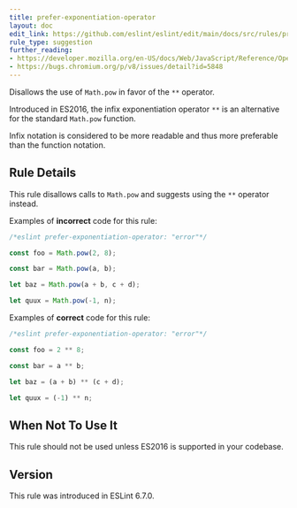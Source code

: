 ```yaml
---
title: prefer-exponentiation-operator
layout: doc
edit_link: https://github.com/eslint/eslint/edit/main/docs/src/rules/prefer-exponentiation-operator.md
rule_type: suggestion
further_reading:
- https://developer.mozilla.org/en-US/docs/Web/JavaScript/Reference/Operators/Exponentiation
- https://bugs.chromium.org/p/v8/issues/detail?id=5848
---
```


<!--FIXABLE-->

Disallows the use of `Math.pow` in favor of the `**` operator.

Introduced in ES2016, the infix exponentiation operator `**` is an alternative for the standard `Math.pow` function.

Infix notation is considered to be more readable and thus more preferable than the function notation.

## Rule Details

This rule disallows calls to `Math.pow` and suggests using the `**` operator instead.

Examples of **incorrect** code for this rule:

```js
/*eslint prefer-exponentiation-operator: "error"*/

const foo = Math.pow(2, 8);

const bar = Math.pow(a, b);

let baz = Math.pow(a + b, c + d);

let quux = Math.pow(-1, n);
```

Examples of **correct** code for this rule:

```js
/*eslint prefer-exponentiation-operator: "error"*/

const foo = 2 ** 8;

const bar = a ** b;

let baz = (a + b) ** (c + d);

let quux = (-1) ** n;
```

## When Not To Use It

This rule should not be used unless ES2016 is supported in your codebase.

## Version

This rule was introduced in ESLint 6.7.0.
